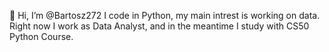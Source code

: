 👋 Hi, I’m @Bartosz272
I code in Python, my main intrest is working on data.
Right now I work as Data Analyst, and in the meantime I study with CS50 Python Course.

